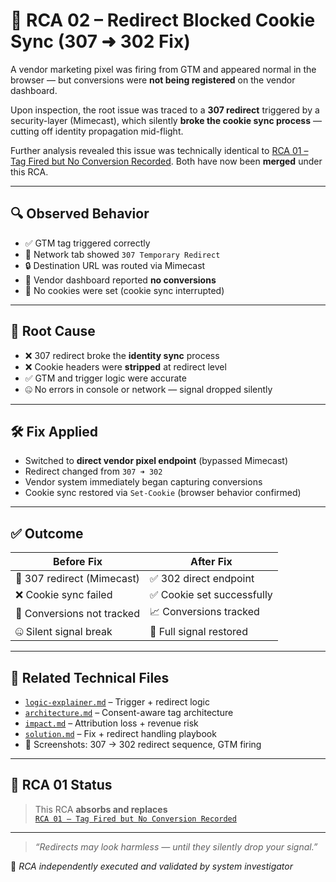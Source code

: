 # 🎯 RCA 02 – Redirect Blocked Cookie Sync (307 ➜ 302 Fix)

A vendor marketing pixel was firing from GTM and appeared normal in the browser — but conversions were **not being registered** on the vendor dashboard.

Upon inspection, the root issue was traced to a **307 redirect** triggered by a security-layer (Mimecast), which silently **broke the cookie sync process** — cutting off identity propagation mid-flight.

Further analysis revealed this issue was technically identical to [RCA 01 – Tag Fired but No Conversion Recorded](https://github.com/shikhar-systems/privacy-signal-systems/tree/main/use-cases/ecommerce/RCA/01-tag-fired-no-conversion). Both have now been **merged** under this RCA.

---

## 🔍 Observed Behavior

- ✅ GTM tag triggered correctly  
- 🔁 Network tab showed `307 Temporary Redirect`  
- 🔒 Destination URL was routed via Mimecast  
- 🚫 Vendor dashboard reported **no conversions**  
- 🍪 No cookies were set (cookie sync interrupted)

---

## 🧠 Root Cause

- ❌ 307 redirect broke the **identity sync** process  
- ❌ Cookie headers were **stripped** at redirect level  
- ✅ GTM and trigger logic were accurate  
- 🤐 No errors in console or network — signal dropped silently

---

## 🛠️ Fix Applied

- Switched to **direct vendor pixel endpoint** (bypassed Mimecast)  
- Redirect changed from `307 ➜ 302`  
- Vendor system immediately began capturing conversions  
- Cookie sync restored via `Set-Cookie` (browser behavior confirmed)

---

## ✅ Outcome

| Before Fix                   | After Fix                    |
|-----------------------------|------------------------------|
| 🔁 307 redirect (Mimecast)  | ✅ 302 direct endpoint        |
| ❌ Cookie sync failed        | ✅ Cookie set successfully    |
| 🚫 Conversions not tracked   | 📈 Conversions tracked        |
| 🤐 Silent signal break       | 🔄 Full signal restored       |

---

## 🔐 Related Technical Files

- [`logic-explainer.md`](./logic-explainer.md) – Trigger + redirect logic  
- [`architecture.md`](./architecture.md) – Consent-aware tag architecture  
- [`impact.md`](./impact.md) – Attribution loss + revenue risk  
- [`solution.md`](./solution.md) – Fix + redirect handling playbook  
- 📸 Screenshots: 307 → 302 redirect sequence, GTM firing

---

## 🧭 RCA 01 Status

> This RCA **absorbs and replaces**  
> [`RCA 01 – Tag Fired but No Conversion Recorded`](https://github.com/shikhar-systems/privacy-signal-systems/tree/main/use-cases/ecommerce/RCA/01-tag-fired-no-conversion)

---

> _“Redirects may look harmless — until they silently drop your signal.”_

📍 _RCA independently executed and validated by system investigator_
